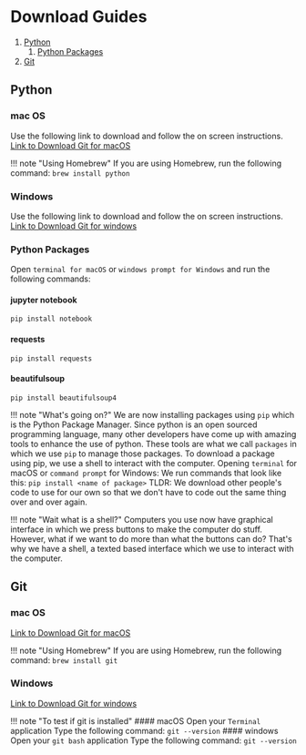 # Download Guides
1. [Python](#python)
    1. [Python Packages](#python/packages)
2. [Git](#git)

<a name="python"></a>

## Python

### mac OS
Use the following link to download and follow the on screen instructions.
<a href="https://www.python.org/downloads/" target="_blank">Link to Download Git for macOS</a>

!!! note "Using Homebrew"
    If you are using Homebrew, run the following command:
        `brew install python`

### Windows
Use the following link to download and follow the on screen instructions.
<a href="https://www.python.org/downloads/" target="_blank">Link to Download Git for windows</a>

<a name="python/packages"></a>

### Python Packages
Open `terminal for macOS` or `windows prompt for Windows` and run the following commands:

#### jupyter notebook
`pip install notebook`
#### requests
`pip install requests`
#### beautifulsoup
`pip install beautifulsoup4`

!!! note "What's going on?"
    We are now installing packages using `pip` which is the Python Package Manager.
    Since python is an open sourced programming language, many other developers have come up with amazing tools to enhance the use of python. These tools are what we call `packages` in which we use `pip` to manage those packages.
    To download a package using pip, we use a shell to interact with the computer.
    Opening `terminal` for macOS or `command prompt` for Windows:
        We run commands that look like this: `pip install <name of package>`
    TLDR: We download other people's code to use for our own so that we don't have to code out the same thing over and over again.

!!! note "Wait what is a shell?"
    Computers you use now have graphical interface in which we press buttons to make the computer do stuff.
    However, what if we want to do more than what the buttons can do?
    That's why we have a shell, a texted based interface which we use to interact with the computer.

<a name="git"></a>

## Git

### mac OS
<a href="https://sourceforge.net/projects/git-osx-installer/" target="_blank">Link to Download Git for macOS</a>

!!! note "Using Homebrew"
    If you are using Homebrew, run the following command:
        `brew install git`

### Windows
<a href="https://git-scm.com/download/win" target="_blank">Link to Download Git for windows</a>

!!! note "To test if git is installed"
    #### macOS
    Open your `Terminal` application
    Type the following command: `git --version`
    #### windows
    Open your `git bash` application
    Type the following command: `git --version`